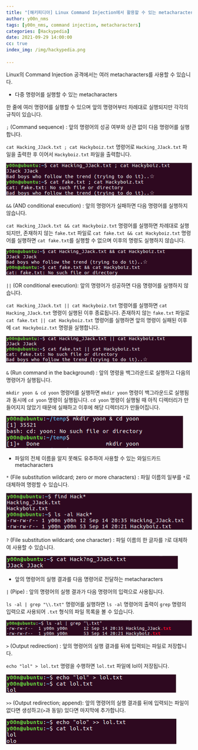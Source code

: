 ```yaml
---
title: "[해키피디아] Linux Command Injection에서 활용할 수 있는 metacharacters"
author: y00n_nms
tags: [y00n_nms, command injection, metacharacters]
categories: [Hackypedia]
date: 2021-09-29 14:00:00
cc: true
index_img: /img/hackypedia.png

---
```


Linux의 Command Injection 공격에서는 여러 metacharacters를 사용할 수 있습니다.

- 다중 명령어를 실행할 수 있는 metacharacters

한 줄에 여러 명령어를 실행할 수 있으며 앞의 명령어부터 차례대로 실행되지만 각각의 규칙이 있습니다.

`;` (Command sequence) : 앞의 명령어의 성공 여부와 상관 없이 다음 명령어를 실행합니다.

`cat Hacking_JJack.txt ; cat Hackyboiz.txt` 명령어로 `Hacking_JJack.txt` 파일을 출력한 후 이어서 `Hackyboiz.txt` 파일을 출력합니다.

![image](linux-metacharacters/image.png)



`&&` (AND conditional execution) : 앞의 명령어가 실패하면 다음 명령어를 실행하지 않습니다.

`cat Hacking_JJack.txt && cat Hackyboiz.txt` 명령어를 실행하면 차례대로 실행되지만, 존재하지 않는 `fake.txt` 파일로 `cat fake.txt && cat Hackyboiz.txt` 명령어를 실행하면 `cat fake.txt`를 실행할 수 없으며 이후의 명령도 실행하지 않습니다.

![image1](linux-metacharacters/image1.png)



`||` (OR conditional execution): 앞의 명령어가 성공하면 다음 명령어를 실행하지 않습니다.

`cat Hacking_JJack.txt || cat Hackyboiz.txt` 명령어를 실행하면 `cat Hacking_JJack.txt` 명령이 실행된 이후 종료됩니다. 존재하지 않는 `fake.txt` 파일로 `cat fake.txt || cat Hackyboiz.txt` 명령어를 실행하면 앞의 명령이 실패된 이후에 `cat Hackyboiz.txt` 명령을 실행합니다.

![image2](linux-metacharacters/image2.png)



`&` (Run command in the background) : 앞의 명령을 백그라운드로 실행하고 다음의 명령어가 실행됩니다.

`mkdir yoon & cd yoon` 명령어를 실행하면 `mkdir yoon` 명령이 백그라운드로 실행됨과 동시에 `cd yoon` 명령이 실행됩니다. `cd yoon` 명령이 실행될 때 아직 디렉터리가 만들어지지 않았기 때문에 실패하고 이후에 해당 디렉터리가 만들어집니다.

![image3](linux-metacharacters/image3.png)



- 파일의 전체 이름을 알지 못해도 유추하여 사용할 수 있는 와일드카드 metacharacters

`*` (File substitution wildcard; zero or more characters) : 파일 이름의 일부를 `*`로 대체하여 명령할 수 있습니다.

![image4](linux-metacharacters/image4.png)



`?` (File substitution wildcard; one character) : 파일 이름의 한 글자를 `?`로 대체하여 사용할 수 있습니다.

![image5](linux-metacharacters/image5.png)



- 앞의 명령어의 실행 결과를 다음 명령어로 전달하는 metacharacters

`|` (Pipe) : 앞의 명령어의 실행 결과가 다음 명령어의 입력으로 사용됩니다.

`ls -al | grep "\\.txt"` 명령어를 실행하면 `ls -al` 명령어의 출력이 `grep` 명령의 입력으로 사용되어 `.txt` 형식의 파일 목록을 볼 수 있습니다.

![image6](linux-metacharacters/image6.png)



`>` (Output redirection) : 앞의 명령어의 실행 결과를 뒤에 입력되는 파일로 저장합니다.

`echo "lol" > lol.txt` 명령을 수행하면 `lol.txt` 파일에 lol이 저장됩니다.

![image7](linux-metacharacters/image7.png)



`>>` (Output redirection; append): 앞의 명령어의 실행 결과를 뒤에 입력되는 파일이 없다면 생성하고(`>`과 동일) 있다면 마지막에 추가합니다.

![image8](linux-metacharacters/image8.png)